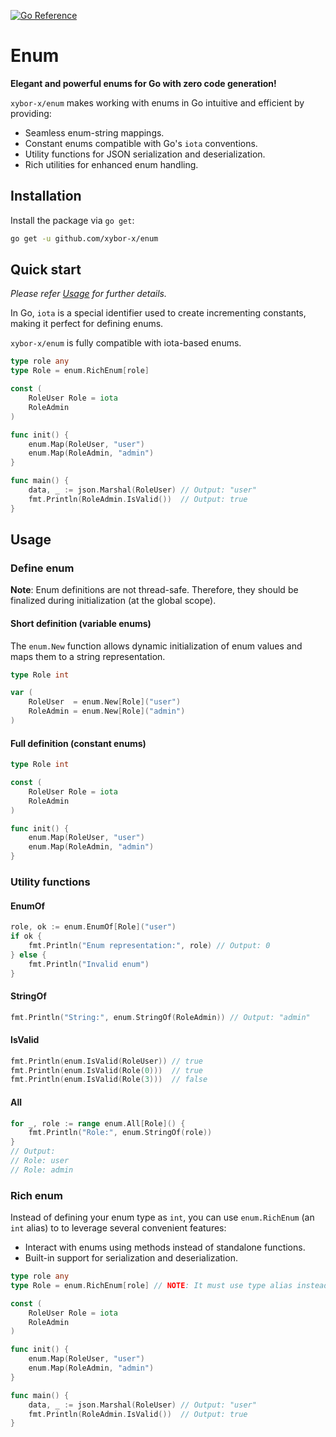 [![Go Reference](https://pkg.go.dev/badge/github.com/xybor-x/enum.svg)](https://pkg.go.dev/github.com/xybor-x/enum)

# Enum

**Elegant and powerful enums for Go with zero code generation!**

`xybor-x/enum` makes working with enums in Go intuitive and efficient by providing:
- Seamless enum-string mappings.
- Constant enums compatible with Go's `iota` conventions.
- Utility functions for JSON serialization and deserialization.
- Rich utilities for enhanced enum handling.


## Installation

Install the package via `go get`:
```sh
go get -u github.com/xybor-x/enum
```

## Quick start

*Please refer [Usage](#usage) for further details.*

In Go, `iota` is a special identifier used to create incrementing constants, making it perfect for defining enums.

`xybor-x/enum` is fully compatible with iota-based enums.

```go
type role any
type Role = enum.RichEnum[role]

const (
	RoleUser Role = iota
	RoleAdmin
)

func init() {
	enum.Map(RoleUser, "user")
	enum.Map(RoleAdmin, "admin")
}

func main() {
    data, _ := json.Marshal(RoleUser) // Output: "user"
    fmt.Println(RoleAdmin.IsValid())  // Output: true
}
```

## Usage

### Define enum

**Note**: Enum definitions are not thread-safe. Therefore, they should be finalized during initialization (at the global scope).

#### Short definition (variable enums)

The `enum.New` function allows dynamic initialization of enum values and maps them to a string representation.

```go
type Role int

var (
    RoleUser  = enum.New[Role]("user")
    RoleAdmin = enum.New[Role]("admin")
)
```

#### Full definition (constant enums)

``` go
type Role int

const (
    RoleUser Role = iota
    RoleAdmin
)

func init() {
    enum.Map(RoleUser, "user")
    enum.Map(RoleAdmin, "admin")
}
```

### Utility functions

#### EnumOf

```go
role, ok := enum.EnumOf[Role]("user")
if ok {
    fmt.Println("Enum representation:", role) // Output: 0
} else {
    fmt.Println("Invalid enum")
}
```

#### StringOf

```go
fmt.Println("String:", enum.StringOf(RoleAdmin)) // Output: "admin"
```

#### IsValid

```go
fmt.Println(enum.IsValid(RoleUser)) // true
fmt.Println(enum.IsValid(Role(0)))  // true
fmt.Println(enum.IsValid(Role(3)))  // false
```

#### All

```go
for _, role := range enum.All[Role]() {
    fmt.Println("Role:", enum.StringOf(role))
}
// Output:
// Role: user
// Role: admin
```

### Rich enum

Instead of defining your enum type as `int`, you can use `enum.RichEnum` (an `int` alias) to to leverage several convenient features:
- Interact with enums using methods instead of standalone functions.
- Built-in support for serialization and deserialization.

```go
type role any
type Role = enum.RichEnum[role] // NOTE: It must use type alias instead of type definition.

const (
    RoleUser Role = iota
    RoleAdmin
)

func init() {
    enum.Map(RoleUser, "user")
    enum.Map(RoleAdmin, "admin")
}

func main() {
    data, _ := json.Marshal(RoleUser) // Output: "user"
    fmt.Println(RoleAdmin.IsValid())  // Output: true
}
```
